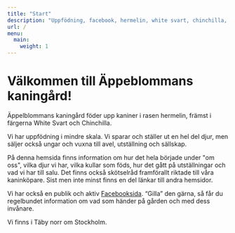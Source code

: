 ```yaml
---
title: "Start"
description: "Uppfödning, facebook, hermelin, white svart, chinchilla, Täby"
url: /
menu:
  main:
    weight: 1
---
```


# Välkommen till Äppeblommans kaningård!

Äppelblommans kaningård föder upp kaniner i rasen hermelin, främst i färgerna White Svart och Chinchilla.

Vi har uppfödning i mindre skala. Vi sparar och ställer ut en hel del djur, men säljer också ungar och vuxna till avel, utställning och sällskap.

På denna hemsida finns information om hur det hela började under "om oss", vilka djur vi har, vilka kullar som föds, hur det gått på utställningar och vad vi har till salu. Det finns också skötselråd framförallt riktade till våra kaninköpare. Sist men inte minst finns en del länkar till andra hemsidor.

Vi har också en publik och aktiv [Facebooksida](https://www.facebook.com/pages/%C3%84ppelblommans-kaning%C3%A5rd/239997602822650). “Gilla” den gärna, så får du regelbundet information om vad som händer på gården och med dess invånare.

Vi finns i Täby norr om Stockholm.
